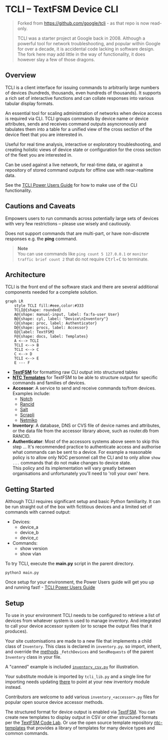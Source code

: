 # TCLI – TextFSM Device CLI

> Forked from https://github.com/google/tcli - as that repo is now read-only.
> 
> TCLI was a starter project at Google back in 2008. Although a powerful tool for network
> troubleshooting, and popular within Google for over a decade, it is accidental code lacking in
> software design. The fork here may add little in the way of functionality, it does however slay a
> few of those dragons.

## Overview

TCLI is a client interface for issuing commands to arbitrarily large numbers of devices
(hundreds, thousands, even hundreds of thousands). It supports a rich set of interactive functions
and can collate responses into various tabular display formats.

An essential tool for scaling administration of networks when device access is required via CLI.
TCLI groups commands by device name or device attributes, sends and receives command outputs
asyncronously and tabulates them into a table for a unified view of the cross section of the device
fleet that you are interested in.

Useful for real time analysis, interactive or exploratory troubleshooting, and creating holistic views
of device state or configuration for the cross section of the fleet you are interested in.

Can be used against a live network, for real-time data, or against a repository of stored command
outputs for offline use with near-realtime data.

See the [TCLI Power Users Guide](https://github.com/harro/tcli/wiki/TCLI-Power-Users-Guide) for how 
to make use of the CLI functionality.

## Cautions and Caveats

Empowers users to run commands across potentially large sets of devices with very few restrictions
– please use wisely and cautiously.

Does not support commands that are multi-part, or have non-discrete responses 
e.g. the **ping** command.

> **Note**<br> You can use commands like `ping count 5 127.0.0.1` or
`monitor traffic brief count 2` that do not require <kbd>Ctrl</kbd>+<kbd>C</kbd> to terminate.

## Architecture

TCLI is the front end of the software stack and there are several additional 
components needed for a complete solution.

```mermaid
graph LR
    style TCLI fill:#eee,color:#333
    TCLI@{shape: rounded}
    A@{shape: manual-input, label: fa:fa-user User}
    B@{shape: cyl, label: "Device\nInventory"}
    C@{shape: proc, label: Authenticator}
    D@{shape: procs, label: Accessor}
    E@{label: TextFSM}
    F@{shape: docs, label: Templates}
    A <--> TCLI
    TCLI <--> B
    TCLI <--> C
    C <--> D
    TCLI <--> E
    E --- F
```

* [**TextFSM**](https://github.com/google/textfsm/wiki/Code-Lab) for formatting raw
CLI output into structured tables
* [**NTC Templates**](https://github.com/networktocode/ntc-templates) for TextFSM
to be able to structure output for specific commands and families of devices.
* **Accessor**: A service to send and receive commands to/from devices.
Examples include:
    * [Notch](https://pypi.org/project/notch.agent/)
    * [Rancid](https://pypi.org/project/rancidcmd/)
    * [Salt](https://docs.saltproject.io/en/latest/contents.html)
    * [Scrapli](https://carlmontanari.github.io/scrapli/)
    * [Netmiko](https://pypi.org/project/netmiko/)
* **Inventory**: A database, DNS or CVS file of device names and attributes, or the data file
from the accessor library above, such as router.db from RANCID.
* **Authenticator**: Most of the accessors systems above seem to skip this step ...
It's recommended practice to authenticate access and authorise what commands can be sent to a device.
For example a reasonable policy is to allow only NOC personnel call the CLI and to only allow
```show ...``` commands that do not make changes to device state.<BR>
This policy and its implementation will vary greatly between organisations and unfortunately
you'll need to 'roll your own' here.

## Getting Started

Although TCLI requires significant setup and basic Python familiarity. It can be run straight out
of the box with fictitious devices and a limited set of commands with canned output:

* Devices:
    * device_a
    * device_b
    * device_c
* Commands:
    * show version
    * show vlan

To try TCLI, execute the **main.py** script in the parent directory.

    python3 main.py

Once setup for your environment, the Power Users guide will get you up and running fast! - 
[TCLI Power Users Guide](https://github.com/harro/tcli/wiki/TCLI-Power-Users-Guide)

## Setup

To use in your environment TCLI needs to be configured to retrieve a list of devices from whatever system
is used to manage inventory. And integrated to call your device accessor system
(or to scrape the output files that it produces).

Your site customisations are made to a new file that implements a child class of ```Inventory```.
This class is declared in ```inventory.py```. so import, inherit, and override the
[methods](https://github.com/search?q=repo%3Aharro%2Ftcli+NotImplementedError&type=code)
```_FetchDevices``` and ```SendRequests``` of the parent ```Inventory``` class in your file.

A "canned" example is included
[```inventory_csv.py```](https://github.com/harro/tcli/blob/master/tcli/inventory_csv.py) for illustration.

Your substitute module is imported by ```tcli_lib.py``` and a single line for importing needs updating
[there](https://github.com/search?q=repo%3Aharro%2Ftcli+CHANGEME+tcli_lib.py&type=code)
to point at your new inventory module instead.

Contributors are welcome to add various ```inventory_<accessor>.py``` files for popular open source
device accessor methods.

The structured format for device output is enabled via [TextFSM](https://github.com/google/textfsm).
You can create new templates to display output in CSV or other structured
formats per the [TextFSM Code Lab](https://github.com/google/textfsm/wiki/Code-Lab).
Or use the open source template repository
[ntc-templates](https://github.com/networktocode/ntc-templates)
that provides a library of templates for many device types and common commands.


